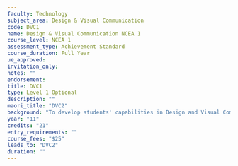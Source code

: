 ```yaml
---
faculty: Technology
subject_area: Design & Visual Communication
code: DVC1
name: Design & Visual Communication NCEA 1
course_level: NCEA 1
assessment_type: Achievement Standard
course_duration: Full Year
ue_approved: 
invitation_only: 
notes: ""
endorsement: 
title: DVC1
type: Level 1 Optional
description: ""
maori_title: "DVC2"
background: "To develop students' capabilities in Design and Visual Communication. This course is designed to develop students' practice in Graphic Techniques including: Freehand Sketching; a range of Rendering Techniques; Instrumental Drawings; Modelling Techniques and Design. Students will also have the opportunity to use CAD and 3D printing."
year: "11"
credits: "21"
entry_requirements: ""
course_fees: "$25"
leads_to: "DVC2"
duration: ""
---
```

